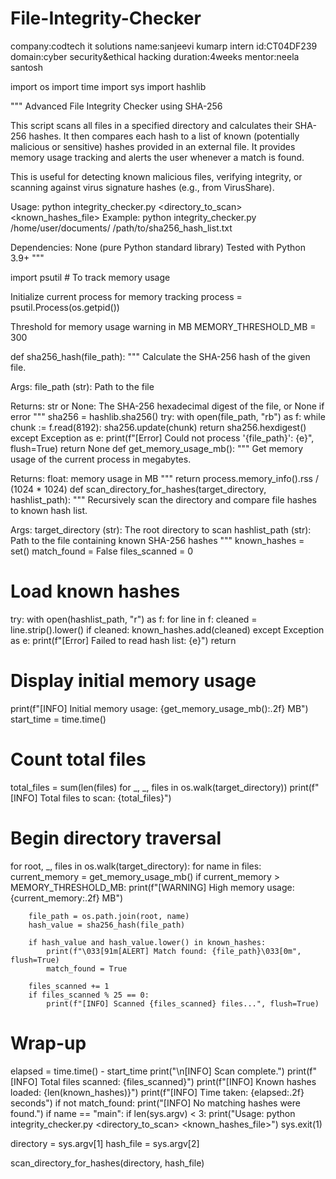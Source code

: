 # File-Integrity-Checker
company:codtech it solutions
name:sanjeevi kumarp
intern id:CT04DF239
domain:cyber security&ethical hacking
duration:4weeks
mentor:neela santosh

import os import time import sys import hashlib

""" Advanced File Integrity Checker using SHA-256

This script scans all files in a specified directory and calculates their SHA-256 hashes. It then compares each hash to a list of known (potentially malicious or sensitive) hashes provided in an external file. It provides memory usage tracking and alerts the user whenever a match is found.

This is useful for detecting known malicious files, verifying integrity, or scanning against virus signature hashes (e.g., from VirusShare).

Usage:
python integrity_checker.py <directory_to_scan> <known_hashes_file>
Example: python integrity_checker.py /home/user/documents/ /path/to/sha256_hash_list.txt

Dependencies:
None (pure Python standard library)
Tested with Python 3.9+ """

import psutil # To track memory usage

Initialize current process for memory tracking
process = psutil.Process(os.getpid())

Threshold for memory usage warning in MB
MEMORY_THRESHOLD_MB = 300

def sha256_hash(file_path): """ Calculate the SHA-256 hash of the given file.

Args:
    file_path (str): Path to the file

Returns:
    str or None: The SHA-256 hexadecimal digest of the file, or None if error
"""
sha256 = hashlib.sha256()
try:
    with open(file_path, "rb") as f:
        while chunk := f.read(8192):
            sha256.update(chunk)
    return sha256.hexdigest()
except Exception as e:
    print(f"[Error] Could not process '{file_path}': {e}", flush=True)
    return None
def get_memory_usage_mb(): """ Get memory usage of the current process in megabytes.

Returns:
    float: memory usage in MB
"""
return process.memory_info().rss / (1024 * 1024)
def scan_directory_for_hashes(target_directory, hashlist_path): """ Recursively scan the directory and compare file hashes to known hash list.

Args:
    target_directory (str): The root directory to scan
    hashlist_path (str): Path to the file containing known SHA-256 hashes
"""
known_hashes = set()
match_found = False
files_scanned = 0

# Load known hashes
try:
    with open(hashlist_path, "r") as f:
        for line in f:
            cleaned = line.strip().lower()
            if cleaned:
                known_hashes.add(cleaned)
except Exception as e:
    print(f"[Error] Failed to read hash list: {e}")
    return

# Display initial memory usage
print(f"[INFO] Initial memory usage: {get_memory_usage_mb():.2f} MB")
start_time = time.time()

# Count total files
total_files = sum(len(files) for _, _, files in os.walk(target_directory))
print(f"[INFO] Total files to scan: {total_files}")

# Begin directory traversal
for root, _, files in os.walk(target_directory):
    for name in files:
        current_memory = get_memory_usage_mb()
        if current_memory > MEMORY_THRESHOLD_MB:
            print(f"[WARNING] High memory usage: {current_memory:.2f} MB")

        file_path = os.path.join(root, name)
        hash_value = sha256_hash(file_path)

        if hash_value and hash_value.lower() in known_hashes:
            print(f"\033[91m[ALERT] Match found: {file_path}\033[0m", flush=True)
            match_found = True

        files_scanned += 1
        if files_scanned % 25 == 0:
            print(f"[INFO] Scanned {files_scanned} files...", flush=True)

# Wrap-up
elapsed = time.time() - start_time
print("\n[INFO] Scan complete.")
print(f"[INFO] Total files scanned: {files_scanned}")
print(f"[INFO] Known hashes loaded: {len(known_hashes)}")
print(f"[INFO] Time taken: {elapsed:.2f} seconds")
if not match_found:
    print("[INFO] No matching hashes were found.")
if name == "main": if len(sys.argv) < 3: print("Usage: python integrity_checker.py <directory_to_scan> <known_hashes_file>") sys.exit(1)

directory = sys.argv[1]
hash_file = sys.argv[2]

scan_directory_for_hashes(directory, hash_file)
